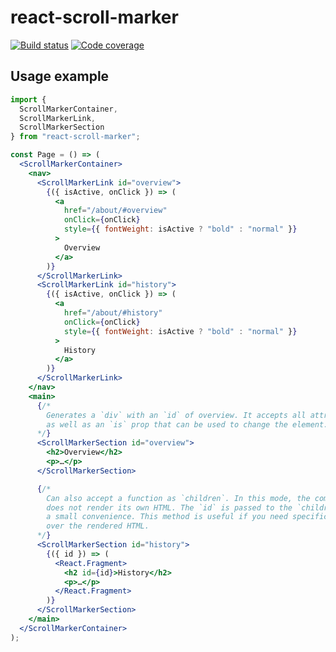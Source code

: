 # react-scroll-marker

[![Build status](https://badgen.net/travis/danoc/react-scroll-marker)](https://travis-ci.com/danoc/react-scroll-marker) [![Code coverage](https://badgen.net/codecov/c/github/danoc/react-scroll-marker)](https://codecov.io/gh/danoc/react-scroll-marker)

## Usage example

```jsx
import {
  ScrollMarkerContainer,
  ScrollMarkerLink,
  ScrollMarkerSection
} from "react-scroll-marker";

const Page = () => (
  <ScrollMarkerContainer>
    <nav>
      <ScrollMarkerLink id="overview">
        {({ isActive, onClick }) => (
          <a
            href="/about/#overview"
            onClick={onClick}
            style={{ fontWeight: isActive ? "bold" : "normal" }}
          >
            Overview
          </a>
        )}
      </ScrollMarkerLink>
      <ScrollMarkerLink id="history">
        {({ isActive, onClick }) => (
          <a
            href="/about/#history"
            onClick={onClick}
            style={{ fontWeight: isActive ? "bold" : "normal" }}
          >
            History
          </a>
        )}
      </ScrollMarkerLink>
    </nav>
    <main>
      {/*
        Generates a `div` with an `id` of overview. It accepts all attributes
        as well as an `is` prop that can be used to change the element.
      */}
      <ScrollMarkerSection id="overview">
        <h2>Overview</h2>
        <p>…</p>
      </ScrollMarkerSection>

      {/*
        Can also accept a function as `children`. In this mode, the component
        does not render its own HTML. The `id` is passed to the `children` as
        a small convenience. This method is useful if you need specific control
        over the rendered HTML.
      */}
      <ScrollMarkerSection id="history">
        {({ id }) => (
          <React.Fragment>
            <h2 id={id}>History</h2>
            <p>…</p>
          </React.Fragment>
        )}
      </ScrollMarkerSection>
    </main>
  </ScrollMarkerContainer>
);
```

